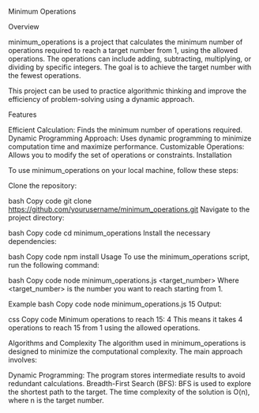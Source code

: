 Minimum Operations


Overview

minimum_operations is a project that calculates the minimum number of operations required to reach a target number from 1, using the allowed operations. The operations can include adding, subtracting, multiplying, or dividing by specific integers. The goal is to achieve the target number with the fewest operations.

This project can be used to practice algorithmic thinking and improve the efficiency of problem-solving using a dynamic approach.

Features

Efficient Calculation: Finds the minimum number of operations required.
Dynamic Programming Approach: Uses dynamic programming to minimize computation time and maximize performance.
Customizable Operations: Allows you to modify the set of operations or constraints.
Installation

To use minimum_operations on your local machine, follow these steps:

Clone the repository:

bash
Copy code
git clone https://github.com/yourusername/minimum_operations.git
Navigate to the project directory:

bash
Copy code
cd minimum_operations
Install the necessary dependencies:

bash
Copy code
npm install
Usage
To use the minimum_operations script, run the following command:

bash
Copy code
node minimum_operations.js <target_number>
Where <target_number> is the number you want to reach starting from 1.

Example
bash
Copy code
node minimum_operations.js 15
Output:

css
Copy code
Minimum operations to reach 15: 4
This means it takes 4 operations to reach 15 from 1 using the allowed operations.

Algorithms and Complexity
The algorithm used in minimum_operations is designed to minimize the computational complexity. The main approach involves:

Dynamic Programming: The program stores intermediate results to avoid redundant calculations.
Breadth-First Search (BFS): BFS is used to explore the shortest path to the target.
The time complexity of the solution is O(n), where n is the target number.